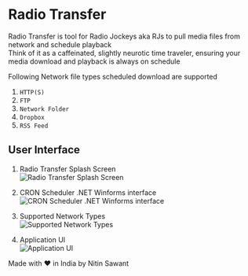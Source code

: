 # Radio Transfer
Radio Transfer is tool for Radio Jockeys aka RJs to pull media files from network and schedule playback<br/>
Think of it as a caffeinated, slightly neurotic time traveler, ensuring your media download and playback is always on schedule

Following Network file types scheduled download are supported
1. `HTTP(S)`
2. `FTP`
3. `Network Folder`
4. `Dropbox`
5. `RSS Feed`

## User Interface
1. Radio Transfer Splash Screen<br/>
![Radio Transfer Splash Screen](https://github.com/user-attachments/assets/a55c1827-aa87-4289-9f89-1e8fd596b550)

2. CRON Scheduler .NET Winforms interface<br/>
![CRON Scheduler .NET Winforms interface](https://github.com/user-attachments/assets/9a3621b9-874d-4d3e-9bf2-38f03eb279d2)

3. Supported Network Types<br/>
![Supported Network Types](https://github.com/user-attachments/assets/eab4f55f-3d75-446d-82b4-bf5d3a0a4a37)

4. Application UI<br/>
![Application UI](https://github.com/user-attachments/assets/e0dafb54-25e1-4a3a-a19c-a8d2a823e771)

Made with ♥ in India by Nitin Sawant



